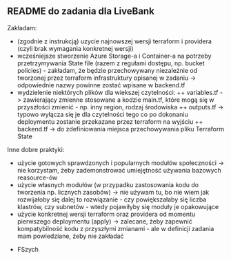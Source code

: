 ## README do zadania dla LiveBank

Zakładam:
+ (zgodnie z instrukcją) uzycie najnowszej wersji terraform i providera (czyli brak wymagania konkretnej wersji)
+ wcześniejsze stworzenie Azure Storage-a i Container-a na potrzeby przetrzymywania State file (razem z regułami dostępu, np. bucket policies) - zakładam, że będzie przechowywany niezależnie od tworzonej przez terraform infrastruktury opisanej w zadaniu -> odpowiednie nazwy powinne zostać wpisane w backend.tf
+ wydzielenie niektórych plików dla wiekszej czytelności:
    ++ variables.tf -> zawierający zmienne stosowane a kodzie main.tf, które mogą się w przyszłości zmienić - np. inny region, rodzaj środowiska
    ++ outputs.tf -> typowo wyłącza się je dla czytelności tego co po dokonaniu deploymentu zostanie przekazane przez terraform na wyjściu
    ++ backend.tf -> do zdefiniowania miejsca przechowywania pliku Terraform State

Inne dobre praktyki:
+ użycie gotowych sprawdzonych i popularnych modułów społeczności -> nie korzystam, żeby zademonstrować umiejętność używania bazowych reasource-ów
+ użycie własnych modułów (w przypadku zastosowania kodu do tworzenia np. licznych zasobów) -> nie używam tu, bo nie wiem jak rozwijałoby się dalej to rozwiązanie - czy powiększałaby się liczba klastrów, czy subnetów - wtedy pojawiłyby się moduły je opakowujące
+ użycie konkretnej wersji terraform oraz providera od momentu pierwszego deploymentu (apply) -> zalecane, żeby zapewnić kompatybilność kodu z przyszłymi zmianami - ale w definicji zadania mam powiedziane, żeby nie zakładać

- FSzych